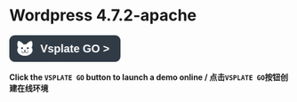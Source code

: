 # Wordpress 4.7.2-apache

<a href="https://www.vsplate.com/?docker-compose=https://github.com/vsplate/dcenvs/wordpress/4.7.2-apache"><img alt="VSPLATE GO" src="https://raw.githubusercontent.com/vsplate/images/master/vsgo_btn.png" width="200px"></a>

**Click the `VSPLATE GO` button to launch a demo online / 点击`VSPLATE GO`按钮创建在线环境**